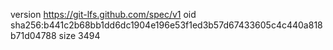 version https://git-lfs.github.com/spec/v1
oid sha256:b441c2b68bb1dd6dc1904e196e53f1ed3b57d67433605c4c440a818b71d04788
size 3494
